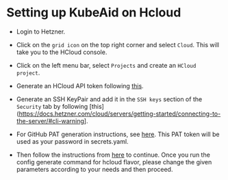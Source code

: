 # Setting up KubeAid on Hcloud

- Login to Hetzner.

- Click on the `grid icon` on the top right corner and select `Cloud`. This will take you to the HCloud console.

- Click on the left menu bar, select `Projects` and create an `HCloud project`.

- Generate an HCloud API token following [this](https://docs.hetzner.com/cloud/api/getting-started/generating-api-token).

- Generate an SSH KeyPair and add it in the `SSH keys` section of the `Security` tab by following [this](<https://docs.hetzner.com/cloud/servers/getting-started/connecting-to-the-server/#cli-warning>].

- For GitHub PAT generation instructions, see [here](../github.md). This PAT token will be used as your password in secrets.yaml.

- Then follow the instructions from [here](../hetzner.md) to continue. Once you run the config generate command for hcloud flavor, please change the given parameters according to your needs and then proceed.
